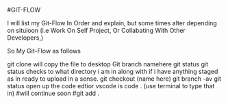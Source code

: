 #GIT-FLOW

I will list my Git-Flow In Order and explain, but some times alter depending on situioon (i.e Work On Self Project, Or Collabating With Other Developers,)

So My Git-Flow as follows


git clone will copy the file to desktop
Git branch namehere
git status git status checks to what directory i am in along with if i have anything staged as in ready to upload in a sense.
git checkout (name here)
git branch -av
git status 
open up the code edtior vscode is  code . (use terminal to type that in)
#will continue soon
#git add . 
